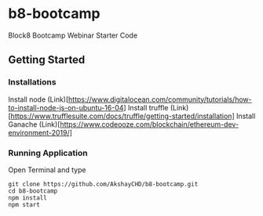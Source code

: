 # b8-bootcamp
Block8 Bootcamp Webinar Starter Code 

## Getting Started

### Installations
Install node (Link)[https://www.digitalocean.com/community/tutorials/how-to-install-node-js-on-ubuntu-16-04]
Install truffle (Link)[https://www.trufflesuite.com/docs/truffle/getting-started/installation]
Install Ganache (Link)[https://www.codeooze.com/blockchain/ethereum-dev-environment-2019/]

### Running Application
Open Terminal and type
```
git clone https://github.com/AkshayCHD/b8-bootcamp.git
cd b8-bootcamp
npm install
npm start
```
